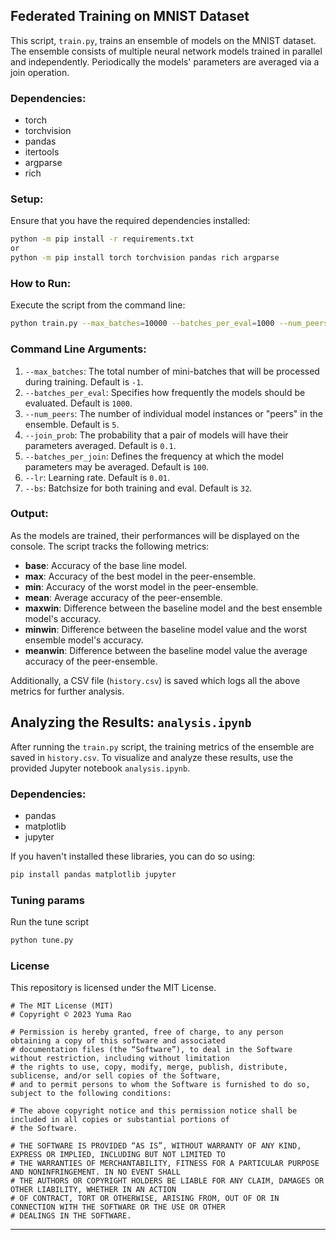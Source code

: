 ## Federated Training on MNIST Dataset

This script, `train.py`, trains an ensemble of models on the MNIST dataset. The ensemble consists of multiple neural network models trained in parallel and independently. Periodically the models' parameters are averaged via a join operation.

### Dependencies:

- torch
- torchvision
- pandas
- itertools
- argparse
- rich

### Setup:

Ensure that you have the required dependencies installed:

```bash
python -m pip install -r requirements.txt
or
python -m pip install torch torchvision pandas rich argparse
```

### How to Run:

Execute the script from the command line:

```bash
python train.py --max_batches=10000 --batches_per_eval=1000 --num_peers=5 --join_prob=0.1 --batches_per_join=1000 --lr=0.01 --bs=32
```

### Command Line Arguments:

1. `--max_batches`: The total number of mini-batches that will be processed during training. Default is `-1`.
2. `--batches_per_eval`: Specifies how frequently the models should be evaluated. Default is `1000`.
3. `--num_peers`: The number of individual model instances or "peers" in the ensemble. Default is `5`.
4. `--join_prob`: The probability that a pair of models will have their parameters averaged. Default is `0.1`.
5. `--batches_per_join`: Defines the frequency at which the model parameters may be averaged. Default is `100`.
5. `--lr`: Learning rate. Default is `0.01`.
5. `--bs`: Batchsize for both training and eval. Default is `32`.

### Output:

As the models are trained, their performances will be displayed on the console. The script tracks the following metrics:

- **base**: Accuracy of the base line model.
- **max**: Accuracy of the best model in the peer-ensemble.
- **min**: Accuracy of the worst model in the peer-ensemble.
- **mean**: Average accuracy of the peer-ensemble.
- **maxwin**: Difference between the baseline model and the best ensemble model's accuracy.
- **minwin**: Difference between the baseline model value and the worst ensemble model's accuracy.
- **meanwin**: Difference between the baseline model value the average accuracy of the peer-ensemble.

Additionally, a CSV file (`history.csv`) is saved which logs all the above metrics for further analysis.

## Analyzing the Results: `analysis.ipynb`

After running the `train.py` script, the training metrics of the ensemble are saved in `history.csv`. To visualize and analyze these results, use the provided Jupyter notebook `analysis.ipynb`.

### Dependencies:

- pandas
- matplotlib
- jupyter

If you haven't installed these libraries, you can do so using:

```bash
pip install pandas matplotlib jupyter
```

### Tuning params
Run the tune script 
```bash
python tune.py
```

### License

This repository is licensed under the MIT License.

```
# The MIT License (MIT)
# Copyright © 2023 Yuma Rao

# Permission is hereby granted, free of charge, to any person obtaining a copy of this software and associated
# documentation files (the “Software”), to deal in the Software without restriction, including without limitation
# the rights to use, copy, modify, merge, publish, distribute, sublicense, and/or sell copies of the Software,
# and to permit persons to whom the Software is furnished to do so, subject to the following conditions:

# The above copyright notice and this permission notice shall be included in all copies or substantial portions of
# the Software.

# THE SOFTWARE IS PROVIDED “AS IS”, WITHOUT WARRANTY OF ANY KIND, EXPRESS OR IMPLIED, INCLUDING BUT NOT LIMITED TO
# THE WARRANTIES OF MERCHANTABILITY, FITNESS FOR A PARTICULAR PURPOSE AND NONINFRINGEMENT. IN NO EVENT SHALL
# THE AUTHORS OR COPYRIGHT HOLDERS BE LIABLE FOR ANY CLAIM, DAMAGES OR OTHER LIABILITY, WHETHER IN AN ACTION
# OF CONTRACT, TORT OR OTHERWISE, ARISING FROM, OUT OF OR IN CONNECTION WITH THE SOFTWARE OR THE USE OR OTHER
# DEALINGS IN THE SOFTWARE.
```

---
